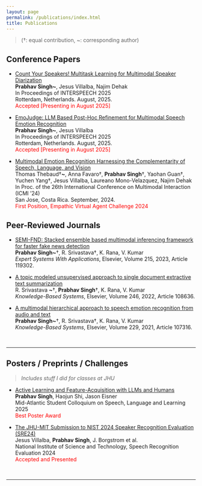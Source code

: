 ```yaml
---
layout: page
permalink: /publications/index.html
title: Publications
---
```


> (†: equal contribution, ~: corresponding author)

## Conference Papers

- <span style="color: mediumpurple">[Count Your Speakers! Multitask Learning for Multimodal Speaker Diarization](https://Prabhav55221.github.io/file/CYS_MYD_CameraReady.pdf)</span><br>**Prabhav Singh~**, Jesus Villalba, Najim Dehak<br>In Proceedings of INTERSPEECH 2025<br>Rotterdam, Netherlands. August, 2025.<br><span style="color: red">Accepted [Presenting in August 2025]</span>

- <span style="color: mediumpurple">[EmoJudge: LLM Based Post-Hoc Refinement for Multimodal Speech Emotion Recognition](https://Prabhav55221.github.io/file/EmoJudge_Interspeech_CameraReady.pdf)</span><br>**Prabhav Singh~**, Jesus Villalba<br>In Proceedings of INTERSPEECH 2025<br>Rotterdam, Netherlands. August, 2025.<br><span style="color: red">Accepted [Presenting in August 2025]</span>

- <span style="color: mediumpurple">[Multimodal Emotion Recognition Harnessing the Complementarity of Speech,
Language, and Vision](https://dl.acm.org/doi/10.1145/3678957.3689332)</span><br>Thomas Thebaud†**~**, Anna Favaro†, **Prabhav Singh**†, Yaohan Guan†, Yuchen Yang†, Jesus Villalba, Laureano Mono-Velazquez, Najim Dehak<br>In Proc. of the 26th International Conference on Multimodal Interaction (ICMI ’24)<br>San Jose, Costa Rica. September, 2024.<br><span style="color: red"> First Position, Empathic Virtual Agent Challenge 2024</span>

## Peer-Reviewed Journals

- <span style="color: mediumpurple">[SEMI-FND: Stacked ensemble based multimodal inferencing framework for faster fake news detection](https://doi.org/10.1016/j.eswa.2022.119302)</span><br>**Prabhav Singh~**†, R. Srivastava†, K. Rana, V. Kumar<br>*Expert Systems With Applications*, Elsevier, Volume 215, 2023, Article 119302.<br>

- <span style="color: mediumpurple">[A topic modeled unsupervised approach to single document extractive text summarization](https://doi.org/10.1016/j.knosys.2022.108636)</span><br>R. Srivastava **~**†, **Prabhav Singh**†, K. Rana, V. Kumar<br>*Knowledge-Based Systems*, Elsevier, Volume 246, 2022, Article 108636.<br>

- <span style="color: mediumpurple">[A multimodal hierarchical approach to speech emotion recognition from audio and text](https://doi.org/10.1016/j.knosys.2021.107316)</span><br>**Prabhav Singh~**†, R. Srivastava†, K. Rana, V. Kumar<br>*Knowledge-Based Systems*, Elsevier, Volume 229, 2021, Article 107316.<br>

<br>


---

## Posters / Preprints / Challenges

> *Includes stuff I did for classes at JHU*

- <span style="color: mediumpurple">[Active Learning and Feature-Acquisition with LLMs and Humans](https://Prabhav55221.github.io/file/MASCSLL-FINAL.pdf)</span><br>**Prabhav Singh**, Haojun Shi, Jason Eisner<br>Mid-Atlantic Student Colloquium on Speech, Language and Learning 2025<br><span style="color: red"> Best Poster Award</span>

- <span style="color: mediumpurple">[The JHU-MIT Submission to NIST 2024 Speaker Recognition Evaluation
(SRE24)](https://Prabhav55221.github.io/file/nistsre.pdf)</span><br>Jesus Villalba, **Prabhav Singh**, J. Borgstrom et al.<br>National Institute of Science and Technology, Speech Recognition Evaluation 2024<br><span style="color: red">Accepted and Presented</span>

  <br>

---

<br>